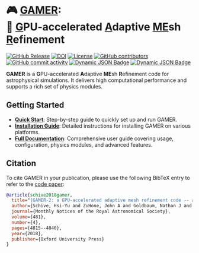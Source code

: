 <h1 align="left">
🎮&nbsp;<a href="">GAMER</a>:<br>
👾&nbsp;<a href="">G</a>PU-accelerated <a href="">A</a>daptive <a href="">ME</a>sh <a href="">R</a>efinement
</h1>

[![GitHub Release](https://img.shields.io/github/v/release/gamer-project/gamer)](https://github.com/gamer-project/gamer/releases)
[![DOI](https://zenodo.org/badge/DOI/10.5281/zenodo.15036956.svg)](https://doi.org/10.5281/zenodo.15036956)
[![License](https://img.shields.io/badge/License-BSD%203--Clause-blue.svg)](https://github.com/gamer-project/gamer?tab=License-1-ov-file)
[![GitHub contributors](https://img.shields.io/github/contributors/gamer-project/gamer)](https://github.com/gamer-project/gamer/graphs/contributors)
[![GitHub commit activity](https://img.shields.io/github/commit-activity/m/gamer-project/gamer)](https://github.com/gamer-project/gamer/pulse)
[![Dynamic JSON Badge](https://img.shields.io/badge/dynamic/json?url=https%3A%2F%2Fapi.crossref.org%2Fworks%2F10.1088%2F0067-0049%2F186%2F2%2F457&query=%24.message.is-referenced-by-count&label=GAMER-1%20Citations)](https://iopscience.iop.org/article/10.1088/0067-0049/186/2/457)
[![Dynamic JSON Badge](https://img.shields.io/badge/dynamic/json?url=https%3A%2F%2Fapi.crossref.org%2Fworks%2F10.1093%2Fmnras%2Fsty2586&query=%24.message.is-referenced-by-count&label=GAMER-2%20Citations)](https://academic.oup.com/mnras/article/481/4/4815/5106358)

**GAMER** is a **G**PU-accelerated **A**daptive **ME**sh **R**efinement code for astrophysical simulations. It delivers high computational performance and supports a rich set of physics modules.

## Getting Started

- [**Quick Start**](https://github.com/gamer-project/gamer/wiki/Quick-Start): Step-by-step guide to quickly set up and run GAMER.
- [**Installation Guide**](https://github.com/gamer-project/gamer/wiki/Installation): Detailed instructions for installing GAMER on various platforms.
- [**Full Documentation**](https://github.com/gamer-project/gamer/wiki): Comprehensive user guide covering usage, configuration, physics modules, and advanced features.

## Citation

To cite GAMER in your publication, please use the following BibTeX entry to refer to the [code paper](https://academic.oup.com/mnras/article/481/4/4815/5106358):

```bibtex
@article{schive2018gamer,
  title="{GAMER-2: a GPU-accelerated adaptive mesh refinement code -- accuracy, performance, and scalability}",
  author={Schive, Hsi-Yu and ZuHone, John A and Goldbaum, Nathan J and Turk, Matthew J and Gaspari, Massimo and Cheng, Chin-Yu},
  journal={Monthly Notices of the Royal Astronomical Society},
  volume={481},
  number={4},
  pages={4815--4840},
  year={2018},
  publisher={Oxford University Press}
}
```

